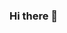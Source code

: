 ### Hi there 👋

<!--
**Aishu495/Aishu495** is a ✨ _special_ ✨ repository because its `README.md` (this file) appears on your GitHub profile.
www.linkedin.com/in/aishwarya-d-2a6530216
outstanding communication skills, good understanding ability, excellent interpersonal skills. Ability to perform under tight schedules, capacity to adapt to different environments under any circumstance, able leadership quality, very active and energetic
Here are some ideas to get you started:

- 🔭 I’m currently working on ...
- 🌱 I’m currently learning ...
- 👯 I’m looking to collaborate on ...
- 🤔 I’m looking for help with ...
- 💬 Ask me about ...
- 📫 How to reach me: ...
- 😄 Pronouns: ...
- ⚡ Fun fact: ...
-->
